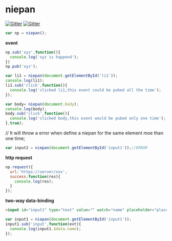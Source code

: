 # niepan

[![Gitter](https://img.shields.io/badge/javascript-1.0.x-%23DD4444.svg)](https://www.github.com/yegao/niepan)
[![Gitter](https://img.shields.io/badge/dependencies-none-%2344FF44.svg)](https://www.github.com/yegao/niepan)
```javascript
var np = niepan();
```
**event**
```javascript
np.sub('xyz',function(){
  console.log('xyz is happend');
})
np.pub('xyz');

var li1 = niepan(document.getElementById('li1'));
console.log(li1);
li1.sub('click',function(){
  console.log('clicked li1,this event could be pubed all the time');
});

var body= niepan(document.body);
console.log(body);
body.sub('click',function(){
  console.log('clicked body,this event would be pubed only one time');
},true);
```

// It will throw a error when define a niepan for the same element moe than one time;
```javascript
var input2 = niepan(document.getElementById('input1'));//ERROR
```
**http request**
```javascript
np.request({
  url:'https://server/xxx',
  success:function(res){
    console.log(res);
  }
});
```
**two-way data-binding**
```html
<input id="input1" type="text" value="" watch="name" placeholder="place input your name" />
```
```javascript
var input1 = niepan(document.getElementById('input1'));
input1.sub('input',function(evt){
  console.log(input1.$data.name);
});
```
